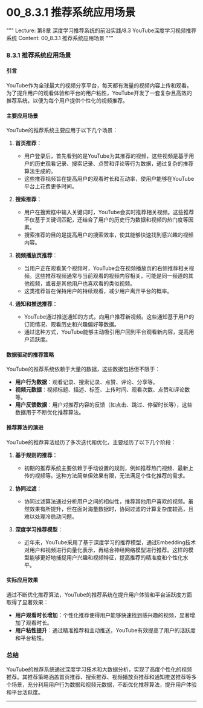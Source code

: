 # 00_8.3.1 推荐系统应用场景

"""
Lecture: 第8章 深度学习推荐系统的前沿实践/8.3 YouTube深度学习视频推荐系统
Content: 00_8.3.1 推荐系统应用场景
"""

### 8.3.1 推荐系统应用场景

#### 引言
YouTube作为全球最大的视频分享平台，每天都有海量的视频内容上传和观看。为了提升用户的观看体验和平台的用户粘性，YouTube开发了一套复杂且高效的推荐系统，以便为每个用户提供个性化的视频推荐。

#### 主要应用场景
YouTube的推荐系统主要应用于以下几个场景：

1. **首页推荐**：
   - 用户登录后，首先看到的是YouTube为其推荐的视频，这些视频是基于用户的历史观看记录、搜索记录、点赞和评论等行为数据，通过复杂的推荐算法生成的。
   - 这些推荐视频旨在提高用户的观看时长和互动率，使用户能够在YouTube平台上花费更多时间。

2. **搜索推荐**：
   - 用户在搜索框中输入关键词时，YouTube会实时推荐相关视频。这些推荐不仅基于关键词匹配，还结合了用户的历史行为数据和视频的热门度等因素。
   - 搜索推荐的目的是提高用户的搜索效率，使其能够快速找到感兴趣的视频内容。

3. **视频播放页推荐**：
   - 当用户正在观看某个视频时，YouTube会在视频播放页的右侧推荐相关视频。这些推荐视频通常与当前观看的视频内容相关，可能是同一频道的其他视频，或者是其他用户也喜欢看的类似视频。
   - 这类推荐旨在保持用户的持续观看，减少用户离开平台的概率。

4. **通知和推送推荐**：
   - YouTube通过推送通知的方式，向用户推荐新视频。这些通知基于用户的订阅情况、观看历史和兴趣偏好等数据。
   - 通过这种方式，YouTube能够主动吸引用户回到平台观看新内容，提高用户活跃度。

#### 数据驱动的推荐策略
YouTube的推荐系统依赖于大量的数据，这些数据包括但不限于：
- **用户行为数据**：观看记录、搜索记录、点赞、评论、分享等。
- **视频元数据**：视频标题、描述、标签、上传时间、观看次数、点赞和评论数等。
- **用户反馈数据**：用户对推荐内容的反馈（如点击、跳过、停留时长等），这些数据用于不断优化推荐算法。

#### 推荐算法的演进
YouTube的推荐算法经历了多次迭代和优化，主要经历了以下几个阶段：

1. **基于规则的推荐**：
   - 初期的推荐系统主要依赖于手动设置的规则，例如推荐热门视频、最新上传的视频等。这种方法简单但效果有限，无法满足个性化推荐的需求。

2. **协同过滤**：
   - 协同过滤算法通过分析用户之间的相似性，推荐其他用户喜欢的视频。虽然效果有所提升，但在面对海量数据时，协同过滤的计算复杂度较高，且难以处理冷启动问题。

3. **深度学习推荐模型**：
   - 近年来，YouTube采用了基于深度学习的推荐模型，通过Embedding技术对用户和视频进行向量化表示，再结合神经网络模型进行推荐。这样的模型能够更好地捕捉用户兴趣和视频特征，提高推荐的精准度和个性化水平。

#### 实际应用效果
通过不断优化推荐算法，YouTube的推荐系统在提升用户体验和平台活跃度方面取得了显著效果：
- **用户观看时长增加**：个性化推荐使得用户能够快速找到感兴趣的视频，显著增加了观看时长。
- **用户粘性提升**：通过精准推荐和主动推送，YouTube有效提高了用户的活跃度和平台粘性。

### 总结
YouTube的推荐系统通过深度学习技术和大数据分析，实现了高度个性化的视频推荐。其推荐策略涵盖首页推荐、搜索推荐、视频播放页推荐和通知推送推荐等多个场景，充分利用用户行为数据和视频元数据，不断优化推荐算法，提升用户体验和平台活跃度。

---
